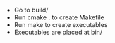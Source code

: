 - Go to build/
- Run cmake . to create Makefile
- Run make to create executables
- Executables are placed at bin/